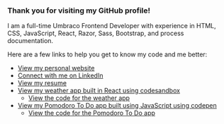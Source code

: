 ### Thank you for visiting my GitHub profile!

I am a full-time Umbraco Frontend Developer with experience in HTML, CSS, JavaScript, React, Razor, Sass, Bootstrap, and process documentation.

Here are a few links to help you get to know my code and me better:
* [View my personal website](https://www.elizabethwfranklin.com)
* [Connect with me on LinkedIn](https://www.linkedin.com/in/elizabethwfranklin/)
* [View my resume](https://www.elizabethwfranklin.com/generic)
* [View my weather app built in React using codesandbox](https://b8qgr.csb.app/)
  * [View the code for the weather app](https://codesandbox.io/s/weather-app-for-dp-refactored-b8qgr)
* [View my Pomodoro To Do app built using JavaScript using codepen](https://codepen.io/redliz5808/full/WNoRvaX)
  * [View the code for the Pomodoro To Do app](https://codepen.io/redliz5808/pen/WNoRvaX) 

<!--
**redliz5808/redliz5808** is a ✨ _special_ ✨ repository because its `README.md` (this file) appears on your GitHub profile.

Here are some ideas to get you started:

- 🔭 I’m currently working on ...
- 🌱 I’m currently learning ...
- 👯 I’m looking to collaborate on ...
- 🤔 I’m looking for help with ...
- 💬 Ask me about ...
- 📫 How to reach me: ...
- 😄 Pronouns: ...
- ⚡ Fun fact: ...
-->
